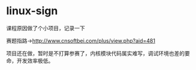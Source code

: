 # linux-sign
课程原因做了个小项目，记录一下

赛题指路->http://www.cnsoftbei.com/plus/view.php?aid=481

项目还在做，暂时是不打算参赛了，内核模块代码属实难写，调试环境也差的要命，开发效率极低。
